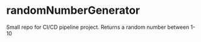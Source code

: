 # randomNumberGenerator
Small repo for CI/CD pipeline project. Returns a random number between 1-10
